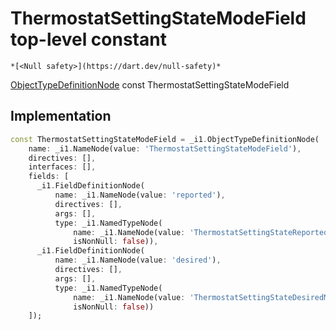 


# ThermostatSettingStateModeField top-level constant






    *[<Null safety>](https://dart.dev/null-safety)*


[ObjectTypeDefinitionNode](https://pub.dev/documentation/gql/0.13.0/ast/ObjectTypeDefinitionNode-class.html) const ThermostatSettingStateModeField
  







## Implementation

```dart
const ThermostatSettingStateModeField = _i1.ObjectTypeDefinitionNode(
    name: _i1.NameNode(value: 'ThermostatSettingStateModeField'),
    directives: [],
    interfaces: [],
    fields: [
      _i1.FieldDefinitionNode(
          name: _i1.NameNode(value: 'reported'),
          directives: [],
          args: [],
          type: _i1.NamedTypeNode(
              name: _i1.NameNode(value: 'ThermostatSettingStateReportedMode'),
              isNonNull: false)),
      _i1.FieldDefinitionNode(
          name: _i1.NameNode(value: 'desired'),
          directives: [],
          args: [],
          type: _i1.NamedTypeNode(
              name: _i1.NameNode(value: 'ThermostatSettingStateDesiredMode'),
              isNonNull: false))
    ]);
```








